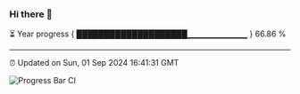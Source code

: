 ### Hi there 👋

⏳ Year progress { ████████████████████▁▁▁▁▁▁▁▁▁▁ } 66.86 %

---

⏰ Updated on Sun, 01 Sep 2024 16:41:31 GMT

![Progress Bar CI](https://github.com/IshwaranRudhara/GIT-ACTION/workflows/Progress%20Bar%20CI/badge.svg)
